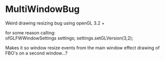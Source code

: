 # MultiWindowBug
Weird drawing resizing bug using openGL 3.2 + 

for some reason calling:     
ofGLFWWindowSettings settings;
settings.setGLVersion(3,2);

Makes it so window resize events from the main window effect drawing of FBO's on a second window...?